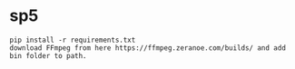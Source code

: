 # sp5



    pip install -r requirements.txt
    download FFmpeg from here https://ffmpeg.zeranoe.com/builds/ and add bin folder to path.
